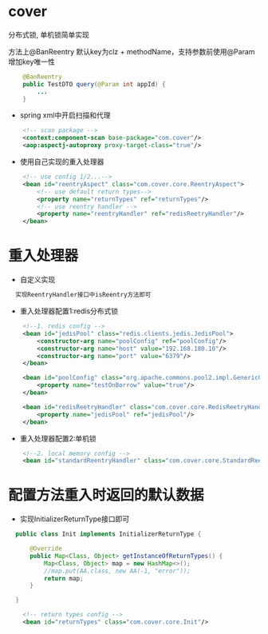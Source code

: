 # cover

分布式锁, 单机锁简单实现

方法上@BanReentry 默认key为clz + methodName，支持参数前使用@Param增加key唯一性
```java
    @BanReentry
    public TestDTO query(@Param int appId) {
        ...
    }
```

* spring xml中开启扫描和代理

```xml
    <!-- scan package -->
    <context:component-scan base-package="com.cover"/>
    <aop:aspectj-autoproxy proxy-target-class="true"/>
```

* 使用自己实现的重入处理器
```xml
    <!-- use config 1/2...-->
    <bean id="reentryAspect" class="com.cover.core.ReentryAspect">
        <!-- use default return types-->
        <property name="returnTypes" ref="returnTypes"/>
        <!-- use reentry handler -->
        <property name="reentryHandler" ref="redisReetryHandler"/>
    </bean>
```

# 重入处理器
* 自定义实现
```java
  实现ReentryHandler接口中isReentry方法即可
```
* 重入处理器配置1:redis分布式锁
```xml
    <!--1. redis config -->
    <bean id="jedisPool" class="redis.clients.jedis.JedisPool">
        <constructor-arg name="poolConfig" ref="poolConfig"/>
        <constructor-arg name="host" value="192.168.180.10"/>
        <constructor-arg name="port" value="6379"/>
    </bean>

    <bean id="poolConfig" class="org.apache.commons.pool2.impl.GenericObjectPoolConfig">
        <property name="testOnBorrow" value="true"/>
    </bean>

    <bean id="redisReetryHandler" class="com.cover.core.RedisReetryHandler">
        <property name="jedisPool" ref="jedisPool"/>
    </bean>
```

* 重入处理器配置2:单机锁
```xml
    <!--2. local memory config -->
    <bean id="standardReentryHandler" class="com.cover.core.StandardReentryHandler"/>
```


# 配置方法重入时返回的默认数据
* 实现InitializerReturnType接口即可
```java
  public class Init implements InitializerReturnType {

      @Override
      public Map<Class, Object> getInstanceOfReturnTypes() {
          Map<Class, Object> map = new HashMap<>();
          //map.put(AA.class, new AA(-1, "error"));
          return map;
      }

  }
```

```xml
    <!-- return types config -->
    <bean id="returnTypes" class="com.cover.core.Init"/>
```



